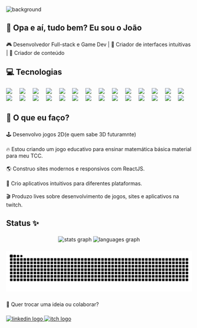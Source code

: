 <img alt="background" src="https://i.ibb.co/k25BcZKb/banner.png" align="center"/>
<br>
<h2 align="left">👋 Opa e aí, tudo bem? Eu sou o João</h2>

###

<p align="left">🎮 Desenvolvedor Full-stack e Game Dev | 🎨 Criador de interfaces intuitivas | 🎥 Criador de conteúdo</p>

###

<h2 align="left">💻 Tecnologias</h2>

###

<div align="left">
  <img src="https://skillicons.dev/icons?i=sass" />
  <img width="12" />
  <img src="https://skillicons.dev/icons?i=bootstrap" />
  <img width="12" />
  <img src="https://skillicons.dev/icons?i=javascript" />
  <img width="12" />
  <img src="https://skillicons.dev/icons?i=react" />
  <img width="12" />
  <img src="https://skillicons.dev/icons?i=cs" />
  <img width="12" />
  <img src="https://skillicons.dev/icons?i=java" />
  <img width="12" />
  <img src="https://skillicons.dev/icons?i=jest" />
  <img width="12" />
  <img src="https://skillicons.dev/icons?i=lua" />
  <img width="12" />
  <img src="https://skillicons.dev/icons?i=mongodb" />
  <img width="12" />
  <img src="https://skillicons.dev/icons?i=nextjs" />
  <img width="12" />
  <img src="https://skillicons.dev/icons?i=nodejs" />
  <img width="12" />
  <img src="https://skillicons.dev/icons?i=postgres" />
  <img width="12" />
  <img src="https://skillicons.dev/icons?i=py" />
  <img width="12" />
  <img src="https://skillicons.dev/icons?i=tailwind" />
  <img width="12" />
  <img src="https://skillicons.dev/icons?i=ts" />
  <img width="12" />
  <img src="https://skillicons.dev/icons?i=git" />
  <img width="12" />
  <img src="https://skillicons.dev/icons?i=kubernetes" />
  <img width="12" />
  <img src="https://skillicons.dev/icons?i=docker" />
  <img width="12" />
  <img src="https://skillicons.dev/icons?i=azure" />
  <img width="12" />
  <img src="https://skillicons.dev/icons?i=aws" />
  <img width="12" />
  <img src="https://skillicons.dev/icons?i=bash" />
  <img width="12" />
  <img src="https://skillicons.dev/icons?i=godot" />
  <img width="12" />
  <img src="https://skillicons.dev/icons?i=unity" />
  <img width="12" />
  <img src="https://skillicons.dev/icons?i=vite" />
  <img width="12" />
  <img src="https://skillicons.dev/icons?i=figma" />
  <img width="12" />
  <img src="https://skillicons.dev/icons?i=wordpress" />
  <img width="12" />
  <img src="https://skillicons.dev/icons?i=vim" />
  <img width="12" />
  <img src="https://skillicons.dev/icons?i=linux" />
</div>

###

<h2 align="left">🎯 O que eu faço?</h2>

###

<p align="left">🕹️ Desenvolvo jogos 2D(e quem sabe 3D futuramnte)<br><br>🔥 Estou criando um jogo educativo para ensinar matemática básica material para meu TCC.<br><br>🌎 Construo sites modernos e responsivos com ReactJS.<br><br>📱 Crio aplicativos intuitivos para diferentes plataformas.<br><br>🎬 Produzo lives sobre desenvolvimento de jogos, sites e aplicativos na twitch.</p>

###

<h2 align="left">Status ✨</h2>

###

<div align="center">
  <img src="https://github-readme-stats.vercel.app/api?username=joao-enrique&hide_title=false&hide_rank=false&show_icons=true&include_all_commits=true&count_private=true&disable_animations=false&theme=dracula&locale=en&hide_border=false&order=1" height="150" alt="stats graph"  />
  <img src="https://github-readme-stats.vercel.app/api/top-langs?username=joao-enrique&locale=en&hide_title=false&layout=compact&card_width=320&langs_count=5&theme=dracula&hide_border=false&order=2" height="150" alt="languages graph"  />
</div>

###

![snake gif](https://github.com/Jedev1/Jedev1/blob/main/github-contribution-grid-snake-dark.svg)

###

<p align="left">📌 Quer trocar uma ideia ou colaborar?</p>

###

<div align="left">
    <a href="https://www.linkedin.com/in/joao-enrique-dev/" target="_blank"> 
        <img src="https://img.shields.io/badge/LinkedIn-0077B5?style=for-the-badge&logo=linkedin&logoColor=white" alt="linkedin logo" /> 
    </a> 
    <a href="https://jedev1.itch.io/" target="_blank"> 
        <img src="https://img.shields.io/badge/Itch.io-FA5C5C?style=for-the-badge&logo=itchdotio&logoColor=white" alt="itch logo" /> 
    </a> 
</div>

###



